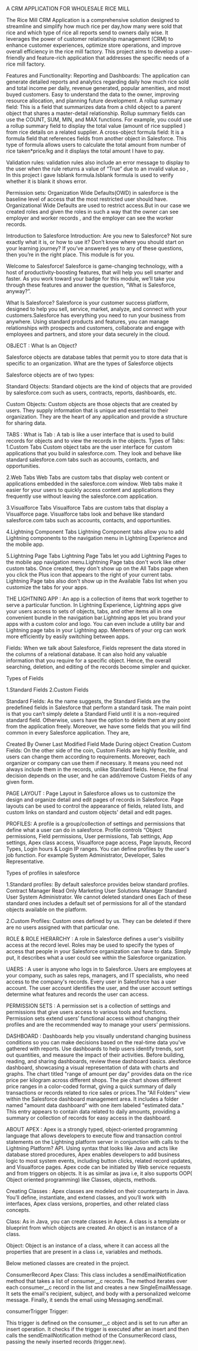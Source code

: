 A CRM APPLICATION FOR WHOLESALE RICE MILL

The Rice Mill CRM Application is a comprehensive solution designed to streamline and simplify how much rice per day,how many were sold that rice and which type of rice all reports send to owners daily wise. It leverages the power of customer relationship management (CRM) to enhance customer experiences, optimize store operations, and improve overall efficiency in the rice mill factory. This project aims to develop a user-friendly and feature-rich application that addresses the specific needs of a rice mill factory.

Features and Functionality: Reporting and Dashboards: The application can generate detailed reports and analytics regarding daily how much rice sold and total income per daily, revenue generated, popular amenities, and most buyed customers. Easy to understand the data to the owner, improving resource allocation, and planning future development. A rollup summary field: This is a field that summarizes data from a child object to a parent object that shares a master-detail relationship. Rollup summary fields can use the COUNT, SUM, MIN, and MAX functions. For example, you could use a rollup summary field to display the total value (amount of rice supplied ) from rice details on a related supplier. A cross-object formula field: It is a formula field that references fields from another object in Salesforce. This type of formula allows users to calculate the total amount from number of rice taken*price/kg and it displays the total amount I have to pay.

Validation rules: validation rules also include an error message to display to the user when the rule returns a value of “True” due to an invalid value.so , In this project i gave Isblank formula.Isblank formula is used to verify whether it is blank it shows error.

Permission sets: Organization Wide Defaults(OWD) in salesforce is the baseline level of access that the most restricted user should have. Organizational Wide Defaults are used to restrict access.But in our case we created roles and given the roles in such a way that the owner can see employer and worker records , and the employer can see the worker records.

Introduction to Salesforce Introduction: Are you new to Salesforce? Not sure exactly what it is, or how to use it? Don’t know where you should start on your learning journey? If you’ve answered yes to any of these questions, then you’re in the right place. This module is for you.

Welcome to Salesforce! Salesforce is game-changing technology, with a host of productivity-boosting features, that will help you sell smarter and faster. As you work toward your badge for this module, we’ll take you through these features and answer the question, “What is Salesforce, anyway?”.

What Is Salesforce? Salesforce is your customer success platform, designed to help you sell, service, market, analyze, and connect with your customers.Salesforce has everything you need to run your business from anywhere. Using standard products and features, you can manage relationships with prospects and customers, collaborate and engage with employees and partners, and store your data securely in the cloud.

OBJECT : What Is an Object?

Salesforce objects are database tables that permit you to store data that is specific to an organization. What are the types of Salesforce objects

Salesforce objects are of two types:

Standard Objects: Standard objects are the kind of objects that are provided by salesforce.com such as users, contracts, reports, dashboards, etc.

Custom Objects: Custom objects are those objects that are created by users. They supply information that is unique and essential to their organization. They are the heart of any application and provide a structure for sharing data.

TABS : What is Tab : A tab is like a user interface that is used to build records for objects and to view the records in the objects. Types of Tabs: 1.Custom Tabs Custom object tabs are the user interface for custom applications that you build in salesforce.com. They look and behave like standard salesforce.com tabs such as accounts, contacts, and opportunities.

2.Web Tabs Web Tabs are custom tabs that display web content or applications embedded in the salesforce.com window. Web tabs make it easier for your users to quickly access content and applications they frequently use without leaving the salesforce.com application.

3.Visualforce Tabs Visualforce Tabs are custom tabs that display a Visualforce page. Visualforce tabs look and behave like standard salesforce.com tabs such as accounts, contacts, and opportunities.

4.Lightning Component Tabs Lightning Component tabs allow you to add Lightning components to the navigation menu in Lightning Experience and the mobile app.

5.Lightning Page Tabs Lightning Page Tabs let you add Lightning Pages to the mobile app navigation menu.Lightning Page tabs don't work like other custom tabs. Once created, they don't show up on the All Tabs page when you click the Plus icon that appears to the right of your current tabs. Lightning Page tabs also don't show up in the Available Tabs list when you customize the tabs for your apps.

THE LIGHTNING APP : An app is a collection of items that work together to serve a particular function. In Lightning Experience, Lightning apps give your users access to sets of objects, tabs, and other items all in one convenient bundle in the navigation bar.Lightning apps let you brand your apps with a custom color and logo. You can even include a utility bar and Lightning page tabs in your Lightning app. Members of your org can work more efficiently by easily switching between apps.

Fields: When we talk about Salesforce, Fields represent the data stored in the columns of a relational database. It can also hold any valuable information that you require for a specific object. Hence, the overall searching, deletion, and editing of the records become simpler and quicker.

Types of Fields

1.Standard Fields 2.Custom Fields

Standard Fields: As the name suggests, the Standard Fields are the predefined fields in Salesforce that perform a standard task. The main point is that you can’t simply delete a Standard Field until it is a non-required standard field. Otherwise, users have the option to delete them at any point from the application freely. Moreover, we have some fields that you will find common in every Salesforce application. They are,

Created By
Owner
Last Modified
Field Made During object Creation
Custom Fields: On the other side of the coin, Custom Fields are highly flexible, and users can change them according to requirements. Moreover, each organizer or company can use them if necessary. It means you need not always include them in the records, unlike Standard fields. Hence, the final decision depends on the user, and he can add/remove Custom Fields of any given form.

PAGE LAYOUT : Page Layout in Salesforce allows us to customize the design and organize detail and edit pages of records in Salesforce. Page layouts can be used to control the appearance of fields, related lists, and custom links on standard and custom objects' detail and edit pages.

PROFILES: A profile is a group/collection of settings and permissions that define what a user can do in salesforce. Profile controls “Object permissions, Field permissions, User permissions, Tab settings, App settings, Apex class access, Visualforce page access, Page layouts, Record Types, Login hours & Login IP ranges. You can define profiles by the user's job function. For example System Administrator, Developer, Sales Representative.

Types of profiles in salesforce

1.Standard profiles: By default salesforce provides below standard profiles. Contract Manager Read Only Marketing User Solutions Manager Standard User System Administrator. We cannot deleted standard ones Each of these standard ones includes a default set of permissions for all of the standard objects available on the platform.

2.Custom Profiles: Custom ones defined by us. They can be deleted if there are no users assigned with that particular one.

ROLE & ROLE HIERARCHY : A role in Salesforce defines a user's visibility access at the record level. Roles may be used to specify the types of access that people in your Salesforce organization can have to data. Simply put, it describes what a user could see within the Salesforce organization.

UAERS : A user is anyone who logs in to Salesforce. Users are employees at your company, such as sales reps, managers, and IT specialists, who need access to the company's records. Every user in Salesforce has a user account. The user account identifies the user, and the user account settings determine what features and records the user can access.

PERMISSION SETS : A permission set is a collection of settings and permissions that give users access to various tools and functions. Permission sets extend users’ functional access without changing their profiles and are the recommended way to manage your users’ permissions.

DASHBOARD : Dashboards help you visually understand changing business conditions so you can make decisions based on the real-time data you’ve gathered with reports. Use dashboards to help users identify trends, sort out quantities, and measure the impact of their activities. Before building, reading, and sharing dashboards, review these dashboard basics. alesforce dashboard, showcasing a visual representation of data with charts and graphs. The chart titled "range of amount per day" provides data on the rice price per kilogram across different shops. The pie chart shows different price ranges in a color-coded format, giving a quick summary of daily transactions or records related to rice sales or prices.The "All Folders" view within the Salesforce dashboard management area. It includes a folder named "amount data dashboard" with one item labeled "estimated data." This entry appears to contain data related to daily amounts, providing a summary or collection of records for easy access in the dashboard.

ABOUT APEX : Apex is a strongly typed, object-oriented programming language that allows developers to execute flow and transaction control statements on the Lightning platform server in conjunction with calls to the Lightning Platform? API. Using syntax that looks like Java and acts like database stored procedures, Apex enables developers to add business logic to most system events, including button clicks, related record updates, and Visualforce pages. Apex code can be initiated by Web service requests and from triggers on objects. It is as similar as java i.e, it also supports OOP( Object oriented programming) like Classes, objects, methods.

Creating Classes : Apex classes are modeled on their counterparts in Java. You’ll define, instantiate, and extend classes, and you’ll work with interfaces, Apex class versions, properties, and other related class concepts.

Class: As in Java, you can create classes in Apex. A class is a template or blueprint from which objects are created. An object is an instance of a class.

Object: Object is an instance of a class, where it can access all the properties that are present in a class i.e, variables and methods.

Below metioned classes are created in the project.

ConsumerRecord Apex Class: This class includes a sendEmailNotification method that takes a list of consumer__c records. The method iterates over each consumer__c record in the list and creates a new SingleEmailMessage. It sets the email's recipient, subject, and body with a personalized welcome message. Finally, it sends the email using Messaging.sendEmail.

consumerTrigger Trigger:

This trigger is defined on the consumer__c object and is set to run after an insert operation. It checks if the trigger is executed after an insert and then calls the sendEmailNotification method of the ConsumerRecord class, passing the newly inserted records (trigger.new).
